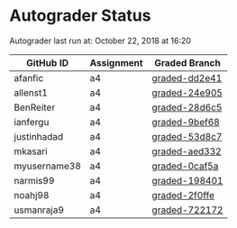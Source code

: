 # Autograder Status
Autograder last run at: October 22, 2018 at 16:20

| GitHub ID | Assignment | Graded Branch |
|-----------|------------|---------------|
| afanfic | a4 | [graded-dd2e41](https://github.com/Fall2018COMP401-001/a4-afanfic/tree/graded-dd2e41) | 
| allenst1 | a4 | [graded-24e905](https://github.com/Fall2018COMP401-001/a4-allenst1/tree/graded-24e905) | 
| BenReiter | a4 | [graded-28d6c5](https://github.com/Fall2018COMP401-001/a4-BenReiter/tree/graded-28d6c5) | 
| ianfergu | a4 | [graded-9bef68](https://github.com/Fall2018COMP401-001/a4-ianfergu/tree/graded-9bef68) | 
| justinhadad | a4 | [graded-53d8c7](https://github.com/Fall2018COMP401-001/a4-justinhadad/tree/graded-53d8c7) | 
| mkasari | a4 | [graded-aed332](https://github.com/Fall2018COMP401-001/a4-mkasari/tree/graded-aed332) | 
| myusername38 | a4 | [graded-0caf5a](https://github.com/Fall2018COMP401-001/a4-myusername38/tree/graded-0caf5a) | 
| narmis99 | a4 | [graded-198401](https://github.com/Fall2018COMP401-001/a4-narmis99/tree/graded-198401) | 
| noahj98 | a4 | [graded-2f0ffe](https://github.com/Fall2018COMP401-001/a4-noahj98/tree/graded-2f0ffe) | 
| usmanraja9 | a4 | [graded-722172](https://github.com/Fall2018COMP401-001/a4-usmanraja9/tree/graded-722172) | 
